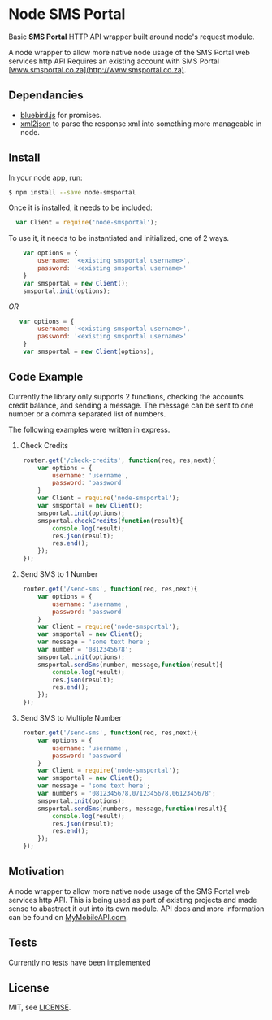 # Node SMS Portal
Basic **SMS Portal** HTTP API wrapper built around node's request module.

A node wrapper to allow more native node usage of the SMS Portal web services http API
Requires an existing account with SMS Portal [www.smsportal.co.za](http://www.smsportal.co.za).

## Dependancies 
* [bluebird.js](https://github.com/petkaantonov/bluebird) for promises.
* [xml2json](https://github.com/buglabs/node-xml2json) to parse the response xml into something more manageable in node.


## Install
In your node app, run: 

```bash
$ npm install --save node-smsportal
```

Once it is installed, it needs to be included:

```javascript
  var Client = require('node-smsportal');
```
To use it, it needs to be instantiated and initialized, one of 2 ways.

```javascript
  	var options = {
		username: '<existing smsportal username>',
		password: '<existing smsportal username>'
	}
	var smsportal = new Client();
	smsportal.init(options);
```

*OR*

```javascript
   var options = {
		username: '<existing smsportal username>',
		password: '<existing smsportal username>'
	}
	var smsportal = new Client(options);
```


## Code Example

Currently the library only supports 2 functions, checking the accounts credit balance, and sending a message. The message can be sent to one number or a comma separated list of numbers.
 
The following examples were written in express.

1. Check Credits

```javascript
	router.get('/check-credits', function(req, res,next){
		var options = {
			username: 'username',
			password: 'password'
		}
		var Client = require('node-smsportal');
		var smsportal = new Client();
		smsportal.init(options);
		smsportal.checkCredits(function(result){
			console.log(result);
			res.json(result);
			res.end();
		});
	});
```

2. Send SMS to 1 Number

```javascript
	router.get('/send-sms', function(req, res,next){
		var options = {
			username: 'username',
			password: 'password'
		}
		var Client = require('node-smsportal');
		var smsportal = new Client();
		var message = 'some text here';
		var number = '0812345678';
		smsportal.init(options);
		smsportal.sendSms(number, message,function(result){
			console.log(result);
			res.json(result);
			res.end();
		});
	});
```

3. Send SMS to Multiple Number

```javascript
	router.get('/send-sms', function(req, res,next){
		var options = {
			username: 'username',
			password: 'password'
		}
		var Client = require('node-smsportal');
		var smsportal = new Client();
		var message = 'some text here';
		var numbers = '0812345678,0712345678,0612345678';
		smsportal.init(options);
		smsportal.sendSms(numbers, message,function(result){
			console.log(result);
			res.json(result);
			res.end();
		});
	});
```

## Motivation

A node wrapper to allow more native node usage of the SMS Portal web services http API. This is being used as part of existing projects and made sense to abastract it out into its own module. API docs and more information can be found on [MyMobileAPI.com](http://www.mymobileapi.com).


## Tests

Currently no tests have been implemented


## License

MIT, see [LICENSE](LICENSE).